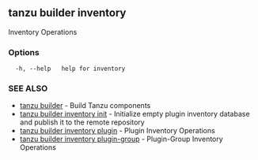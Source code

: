 ## tanzu builder inventory

Inventory Operations

### Options

```
  -h, --help   help for inventory
```

### SEE ALSO

* [tanzu builder](tanzu_builder.md)	 - Build Tanzu components
* [tanzu builder inventory init](tanzu_builder_inventory_init.md)	 - Initialize empty plugin inventory database and publish it to the remote repository
* [tanzu builder inventory plugin](tanzu_builder_inventory_plugin.md)	 - Plugin Inventory Operations
* [tanzu builder inventory plugin-group](tanzu_builder_inventory_plugin-group.md)	 - Plugin-Group Inventory Operations

